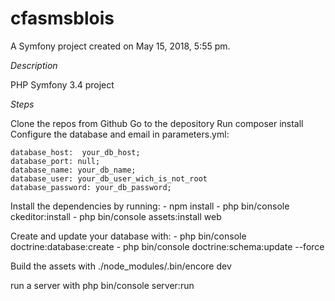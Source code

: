 cfasmsblois
===========

A Symfony project created on May 15, 2018, 5:55 pm.

*Description*

PHP Symfony 3.4 project

*Steps*

  Clone the repos from Github
  Go to the depository
  Run composer install
  Configure the database and email in parameters.yml:
  
    database_host:  your_db_host;
    database_port: null;
    database_name: your_db_name;
    database_user: your_db_user_wich_is_not_root
    database_password: your_db_password;
  
   Install the dependencies by running:
     - npm install
     - php bin/console ckeditor:install
     - php bin/console assets:install web
   
   Create and update your database with:
     - php bin/console doctrine:database:create
     - php bin/console doctrine:schema:update --force
   
   Build the assets with ./node_modules/.bin/encore dev       
 
   run a server with php bin/console server:run
